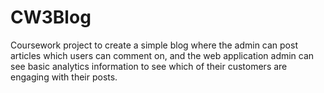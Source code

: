 # CW3Blog
Coursework project to create a simple blog where the admin can post articles which users can
comment on, and the web application admin can see basic analytics information to see which
of their customers are engaging with their posts.


